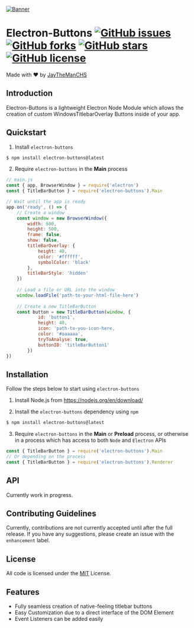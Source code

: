 [![Banner](https://raw.githubusercontent.com/jaythemanchs/custom-windows-buttons/b8444a3b1aee22a7f9848e3313c088f582d841c8/assets/banner.svg)](./README.md)

# Electron-Buttons [![GitHub issues](https://img.shields.io/github/issues/jaythemanchs/Electron-Buttons)](https://github.com/jaythemanchs/Electron-Buttons/issues) [![GitHub forks](https://img.shields.io/github/forks/jaythemanchs/Electron-Buttons)](https://github.com/jaythemanchs/Electron-Buttons/network) [![GitHub stars](https://img.shields.io/github/stars/jaythemanchs/Electron-Buttons)](https://github.com/jaythemanchs/Electron-Buttons/stargazers) [![GitHub license](https://img.shields.io/github/license/jaythemanchs/Electron-Buttons)](https://github.com/jaythemanchs/Electron-Buttons/blob/main/LICENSE)
Made with ❤️ by [JayTheManCHS](https://github.com/jaythemanchs)

## Introduction
Electron-Buttons is a lightweight Electron Node Module which allows the creation of custom WindowsTitlebarOverlay Buttons inside of your app.


## Quickstart
1. Install `electron-buttons`
```sh
$ npm install electron-buttons@latest
```

2. Require `electron-buttons` in the **Main** process
```javascript
// main.js
const { app, BrowserWindow } = require('electron')
const { TitleBarButton } = require('electron-buttons').Main

// Wait until the app is ready
app.on('ready', () => {
    // Create a window
    const window = new BrowserWindow({
        width: 600,
        height: 500,
        frame: false,
        show: false,
        titleBarOverlay: {
            height: 40,
            color: '#ffffff',
            symbolColor: 'black'
        },
        titleBarStyle: 'hidden'
    })
    
    // Load a file or URL into the window
    window.loadFile('path-to-your-html-file-here')
    
    // Create a new TitleBarButton
    const button = new TitleBarButton(window, {
            id: 'button1',
            height: 40,
            icon: 'path-to-you-icon-here,
            color: '#aaaaaa',
            tryToAnalyse: true,
            buttonID: 'titleBarButton1'
        })
})
```

## Installation
Follow the steps below to start using `electron-buttons`

1. Install Node.js from https://nodejs.org/en/download/

2. Install the `electron-buttons` dependency using `npm`
```sh
$ npm install electron-buttons@latest
```
3. Require `electron-buttons` in the **Main** or **Preload** process, or otherwise in a process which has access to both `Node` and `Electron` APIs
```javascript
const { TitleBarButton } = require('electron-buttons').Main
// Or depending on the process
const { TitleBarButton } = require('electron-buttons').Renderer
```

## API
Currently work in progress.

## Contributing Guidelines
Currently, contributions are not currently accepted until after the full release. If you have any suggestions, please create an issue with the `enhancement` label.

## License
All code is licensed under the [MIT](./LICENSE) License.


## Features
- Fully seamless creation of native-feeling titlebar buttons
- Easy Customization due to a direct interface of the DOM Element
- Event Listeners can be added easily
